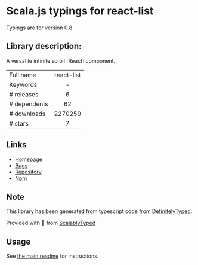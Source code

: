 
# Scala.js typings for react-list

Typings are for version 0.8

## Library description:
A versatile infinite scroll [React] component.

|                    |                 |
| ------------------ | :-------------: |
| Full name          | react-list |
| Keywords           | - |
| # releases         | 6 |
| # dependents       | 62 |
| # downloads        | 2270259 |
| # stars            | 7 |

## Links
- [Homepage](https://github.com/coderiety/react-list#readme)
- [Bugs](https://github.com/coderiety/react-list/issues)
- [Repository](https://github.com/coderiety/react-list)
- [Npm](https://www.npmjs.com/package/react-list)
    


## Note
This library has been generated from typescript code from [DefinitelyTyped](https://definitelytyped.org).

Provided with :purple_heart: from [ScalablyTyped](https://github.com/oyvindberg/ScalablyTyped)

## Usage
See [the main readme](../../readme.md) for instructions.


